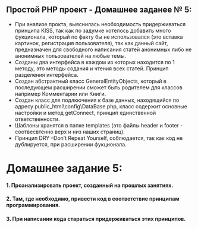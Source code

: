 ## Простой PHP проект - Домашнее заданее № 5:

- При анализе прокта, выяснилась необходимость придерживаться принципа KISS, так как по задумке хотелось добавить много фукционала, который по факту бы не использовался (это вставка картинок, регистрация пользователя), так как данный сайт, предназначен для свободного написания статей анонимных либо не анонимных пользователей на любые темы.
- Созданы два интерфейса в каждом из которых находится по 1 методу, это методы содания и чтения всех статей. Принцип разделения интерфейса.
- Создан абстрактный класс GeneralEntityObjects, который в последующем расширении сможет быть родителем для классов например Комментарии или Книги.
- Создан класс для подлкючения к базе данных, находящийся по адресу public_html\config\DataBase.php, класс содержит основные настройки и метод getConnect, принцип единственной ответственности.
- Шаблоны хранятся в папке templates (это файлы header  и footer - соотвесвтенно верх и низ наших страниц).
- Принцип DRY –Don’t Repeat Yourself, соблюдается, так как код не дублируется, при расширении фукционала.


# Домашнее задание 5:
#### 1. Проанализировать проект, созданный на прошлых занятиях.
#### 2. Там, где необходимо, привести код в соответствие принципам программирования.
#### 3. При написании кода стараться придерживаться этих принципов.






